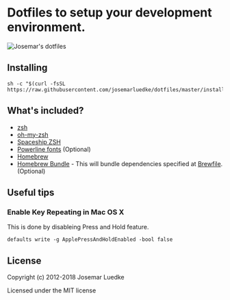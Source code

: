 # Dotfiles to setup your development environment.

![Josemar's dotfiles](https://user-images.githubusercontent.com/230476/37540486-59a759a6-2914-11e8-823e-bd367afffb53.png)


## Installing

```
sh -c "$(curl -fsSL https://raw.githubusercontent.com/josemarluedke/dotfiles/master/install.sh)"
```

## What's included?

- [zsh](http://www.zsh.org/)
- [oh-my-zsh](https://github.com/robbyrussell/oh-my-zsh)
- [Spaceship ZSH](https://github.com/denysdovhan/spaceship-prompt)
- [Powerline fonts](https://github.com/powerline/fonts) (Optional)
- [Homebrew](https://brew.sh/)
- [Homebrew Bundle](https://github.com/Homebrew/homebrew-bundle) - This will
    bundle dependencies specified at [Brewfile](./Brewfile). (Optional)

## Useful tips

### Enable Key Repeating in Mac OS X

This is done by disableing Press and Hold feature.

`defaults write -g ApplePressAndHoldEnabled -bool false`

## License

Copyright (c) 2012-2018 Josemar Luedke

Licensed under the MIT license
